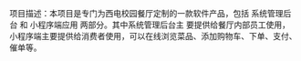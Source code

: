 项目描述：本项目是专门为西电校园餐厅定制的一款软件产品，包括 系统管理后台 和 小程序端应用 两部分。其中系统管理后台主 要提供给餐厅内部员工使用，小程序端主要提供给消费者使用，可以在线浏览菜品、添加购物车、下单、支付、催单等。 

